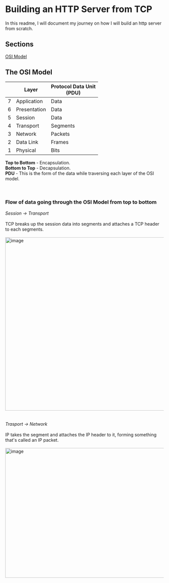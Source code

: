 # Building an HTTP Server from TCP
In this readme, I will document my journey on how I will build an http server from scratch.

## Sections
[OSI Model](#the-osi-model)

## The OSI Model
|   | Layer | Protocol Data Unit <br> (PDU) |
|---|-------|--------------------------|
| 7 | Application | Data |
| 6 | Presentation | Data |
| 5 | Session | Data |
| 4 | Transport | Segments |
| 3 | Network | Packets | 
| 2 | Data Link | Frames |
| 1 | Physical | Bits |

**Top to Bottom** - Encapsulation. <br>
**Bottom to Top** - Decapsulation. <br> 
**PDU** - This is the form of the data while traversing each layer of the OSI model. <br> <br> <br>

### Flow of data going through the OSI Model from top to bottom <br>
_Session -> Transport_ <br> <br>
TCP breaks up the session data into segments and attaches a TCP header to each segments. <br><br>
<img width="637" height="552" alt="image" src="https://github.com/user-attachments/assets/060340ee-749b-4702-b3c2-3c513ff23fc3" />
<br><br><br>
_Trasport -> Network_ <br><br>
IP takes the segment and attaches the IP header to it, forming something that's called an IP packet. <br><br>
<img width="1121" height="413" alt="image" src="https://github.com/user-attachments/assets/b7fb3cc0-3369-466b-bba5-3d5e2fbb6aa5" />






